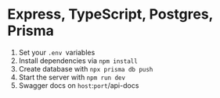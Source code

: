 # Express, TypeScript, Postgres, Prisma
1. Set your `.env `variables
2. Install dependencies via `npm install`
3. Create database with `npx prisma db push`
4. Start the server with `npm run dev`
5. Swagger docs on `host`:`port`/api-docs

